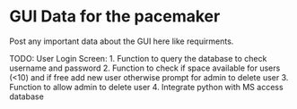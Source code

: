 # GUI Data for the pacemaker
Post any important data about the GUI here like requirments.

TODO:
    User Login Screen:
        1. Function to query the database to check username and password
        2. Function to check if space available for users (<10) and if free add new user otherwise prompt for admin to delete user
        3. Function to allow admin to delete user
        4. Integrate python with MS access database
